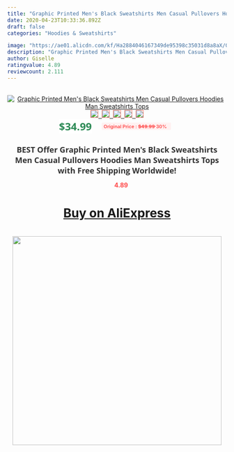 ```yaml
---
title: "Graphic Printed Men's Black Sweatshirts Men Casual Pullovers Hoodies Man Sweatshirts Tops"
date: 2020-04-23T10:33:36.892Z
draft: false
categories: "Hoodies & Sweatshirts"

image: "https://ae01.alicdn.com/kf/Ha2884046167349de95398c35031d8a8aX/Graphic-Printed-Men-s-Black-Sweatshirts-Men-Casual-Pullovers-Hoodies-Man-Sweatshirts-Tops.png_220x220.png"
description: "Graphic Printed Men's Black Sweatshirts Men Casual Pullovers Hoodies Man Sweatshirts Tops"
author: Giselle
ratingvalue: 4.89
reviewcount: 2.111
---
```

<br>
<div style="text-align: center;">
<a href="https://s.click.aliexpress.com/e/_AcxNRX" target="_blank" rel="nofollow noopener noreferrer"><img alt="Graphic Printed Men's Black Sweatshirts Men Casual Pullovers Hoodies Man Sweatshirts Tops" class="magnifier-image" src="https://ae01.alicdn.com/kf/Ha2884046167349de95398c35031d8a8aX/Graphic-Printed-Men-s-Black-Sweatshirts-Men-Casual-Pullovers-Hoodies-Man-Sweatshirts-Tops.png_220x220.png_640x640.jpg">
<br>
<img style="border:1px solid salmon" src="https://ae01.alicdn.com/kf/Ha2884046167349de95398c35031d8a8aX/Graphic-Printed-Men-s-Black-Sweatshirts-Men-Casual-Pullovers-Hoodies-Man-Sweatshirts-Tops.png_120x120.jpg">&nbsp;&nbsp;<img style="border:1px solid salmon" src="https://ae01.alicdn.com/kf/H7fdfcfbae268403e80b4fef2d84b9004m/Graphic-Printed-Men-s-Black-Sweatshirts-Men-Casual-Pullovers-Hoodies-Man-Sweatshirts-Tops.jpg_120x120.jpg">&nbsp;&nbsp;<img style="border:1px solid salmon" src="https://ae01.alicdn.com/kf/H52bcc222174f48e8a12ee4676579319cT/Graphic-Printed-Men-s-Black-Sweatshirts-Men-Casual-Pullovers-Hoodies-Man-Sweatshirts-Tops.jpg_120x120.jpg">&nbsp;&nbsp;<img style="border:1px solid salmon" src="https://ae01.alicdn.com/kf/H8e60d9c51f3140a683b5434cdddf4080c/Graphic-Printed-Men-s-Black-Sweatshirts-Men-Casual-Pullovers-Hoodies-Man-Sweatshirts-Tops.jpg_120x120.jpg">&nbsp;&nbsp;<img style="border:1px solid salmon" src="https://ae01.alicdn.com/kf/H23c93a4902ba405cb09d0329310d216eu/Graphic-Printed-Men-s-Black-Sweatshirts-Men-Casual-Pullovers-Hoodies-Man-Sweatshirts-Tops.jpg_120x120.jpg"></a></div><br0>
<div style="text-align: center;"><span style="background-color: white; border: 0px; box-sizing: border-box; color: seagreen; display: inline-block; font-family: &quot;open sans&quot; , &quot;arial&quot; , &quot;helvetica&quot; , sans-serif , &quot;heiti&quot;; font-size: 24px; font-stretch: inherit; font-weight: 700; line-height: inherit; margin: 0px 10px 0px 0px; padding: 0px; vertical-align: middle;">$34.99 </span>
<span style="background: rgb(255 , 241 , 241); border-radius: 3px; border: 0px; box-sizing: border-box; color: #ff4747; display: inline-block; font-family: inherit; font-size: 12px; font-stretch: inherit; font-style: inherit; font-variant: inherit; font-weight: 600; line-height: inherit; margin: 0px; padding: 2px 5px; transform: scale(0.9); vertical-align: middle;">Original Price : <b style="text-decoration: line-through;">$49.99 </b> 30%&nbsp;&nbsp;</span></div>
<h1 style="color: #333333; display: inline-block; font-family: &quot;open sans&quot; , &quot;arial&quot; , &quot;helvetica&quot; , sans-serif , &quot;heiti&quot;; font-size: 18px; font-stretch: inherit; font-weight: 700; text-align: center;">BEST Offer Graphic Printed Men's Black Sweatshirts Men Casual Pullovers Hoodies Man Sweatshirts Tops with Free Shipping Worldwide!</h1>
<div style="color: #ff4747; text-align: center;">
<img src="https://4.bp.blogspot.com/-M0ZcTcb-5uY/XleCXlxnR4I/AAAAAAAAAEc/OrjgMkXV1oMQFaCRZj5HQwOCBcu3w1FegCPcBGAYYCw/s1600/star.png" style="height: 15px;">&nbsp;<b>4.89</b></div>
<div class="button_cont" align="center"><a class="buynow_a" href="https://s.click.aliexpress.com/e/_AcxNRX" target="_blank" rel="nofollow noopener noreferrer"><H1>Buy on AliExpress</H1></a></div><br>
<div class="separator" style="clear: both; text-align: center;">
<img src="https://lh3.googleusercontent.com/-pTy5HemUv9M/XlePHvY0dAI/AAAAAAAAAE4/0nX5iRUoIWY8eMW9Dpxeirr157OZliDIgCLcBGAsYHQ/s1600/badge.gif" width="480">
</div>
